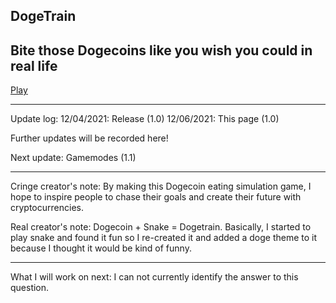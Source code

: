 ## DogeTrain
## Bite those Dogecoins like you wish you could in real life

[Play](snake.html)

------------------------------------------------------------------------

Update log:
12/04/2021: Release (1.0)
12/06/2021: This page (1.0)

Further updates will be recorded here!

Next update: Gamemodes (1.1)

------------------------------------------------------------------------

Cringe creator's note:
By making this Dogecoin eating simulation game, I hope to inspire people to chase their goals and create their future with cryptocurrencies. 

Real creator's note:
Dogecoin + Snake = Dogetrain. Basically, I started to play snake and found it fun so I re-created it and added a doge theme to it because I thought it would be kind of funny.

------------------------------------------------------------------------

What I will work on next: I can not currently identify the answer to this question. 
